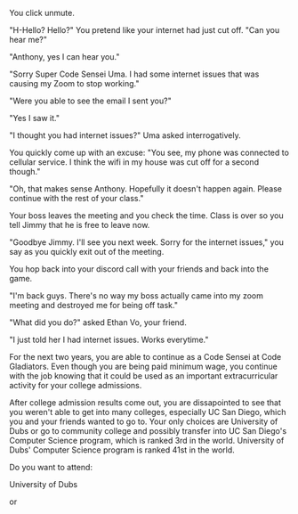 You click unmute.

"H-Hello? Hello?" You pretend like your internet had just cut off. "Can you hear me?"

"Anthony, yes I can hear you."

"Sorry Super Code Sensei Uma. I had some internet issues that was causing my Zoom to stop working."

"Were you able to see the email I sent you?"

"Yes I saw it."

"I thought you had internet issues?" Uma asked interrogatively. 

You quickly come up with an excuse: "You see, my phone was connected to cellular service. I think the wifi in my house was cut off for a second though."

"Oh, that makes sense Anthony. Hopefully it doesn't happen again. Please continue with the rest of your class."

Your boss leaves the meeting and you check the time. Class is over so you tell Jimmy that he is free to leave now.

"Goodbye Jimmy. I'll see you next week. Sorry for the internet issues," you say as you quickly exit out of the meeting.

You hop back into your discord call with your friends and back into the game.

"I'm back guys. There's no way my boss actually came into my zoom meeting and destroyed me for being off task."

"What did you do?" asked Ethan Vo, your friend.

"I just told her I had internet issues. Works everytime."

<rh>

For the next two years, you are able to continue as a Code Sensei at Code Gladiators. Even though you are being paid minimum wage, you continue with the job knowing that it could be used as an important extracurricular activity for your college admissions.

After college admission results come out, you are dissapointed to see that you weren't able to get into many colleges, especially UC San Diego, which you and your friends wanted to go to. Your only choices are University of Dubs or go to community college and possibly transfer into UC San Diego's Computer Science program, which is ranked 3rd in the world. University of Dubs' Computer Science program is ranked 41st in the world.

Do you want to attend:

University of Dubs

or
